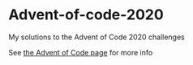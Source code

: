 # Advent-of-code-2020
My solutions to the Advent of Code 2020 challenges

See [the Advent of Code page](https://adventofcode.com/2020) for more info